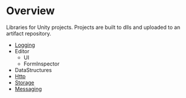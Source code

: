 # Overview

Libraries for Unity projects. Projects are built to dlls and uploaded to an artifact repository.

* [Logging](docs/logging/logging.md)
* Editor
  * UI
  * FormInspector
* DataStructures
* [Http](docs/http/http.md)
* [Storage](docs/storage/storage.md)
* [Messaging](docs/messaging/messaging.md)
